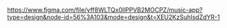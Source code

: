 https://www.figma.com/file/yff8WLTQx0llPPVB2MOCPZ/music-app?type=design&node-id=56%3A103&mode=design&t=XEU2KzSuhIsdZdYR-1
